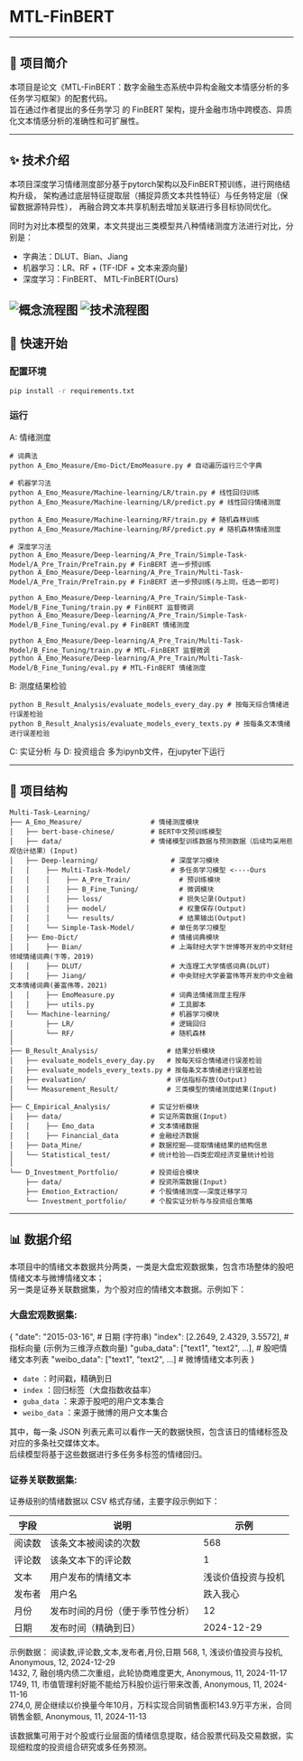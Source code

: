 # MTL-FinBERT  
---


## 📌 项目简介

本项目是论文《MTL-FinBERT：数字金融生态系统中异构金融文本情感分析的多任务学习框架》的配套代码。  
旨在通过作者提出的多任务学习 的 FinBERT 架构，提升金融市场中跨模态、异质化文本情感分析的准确性和可扩展性。


---
## ✨ 技术介绍
本项目深度学习情绪测度部分基于pytorch架构以及FinBERT预训练，进行网络结构升级，
架构通过底层特征提取层（捕捉异质文本共性特征）与任务特定层（保留数据源特异性），
再融合跨文本共享机制去增加关联进行多目标协同优化。  

同时为对比本模型的效果，本文共提出三类模型共八种情绪测度方法进行对比，分别是：  
- 字典法：DLUT、Bian、Jiang  
- 机器学习：LR、RF + (TF-IDF + 文本来源向量)  
- 深度学习：FinBERT、 MTL-FinBERT(Ours)  

![概念流程图](images/ch/概念流程图.png)
![技术流程图](images/ch/技术流程图.png)
---
## 🚀 快速开始

### 配置环境
```bash
pip install -r requirements.txt
```

### 运行
A: 情绪测度
```
# 词典法
python A_Emo_Measure/Emo-Dict/EmoMeasure.py # 自动遍历运行三个字典

# 机器学习法
python A_Emo_Measure/Machine-learning/LR/train.py # 线性回归训练
python A_Emo_Measure/Machine-learning/LR/predict.py # 线性回归情绪测度

python A_Emo_Measure/Machine-learning/RF/train.py # 随机森林训练
python A_Emo_Measure/Machine-learning/RF/predict.py # 随机森林情绪测度

# 深度学习法
python A_Emo_Measure/Deep-learning/A_Pre_Train/Simple-Task-Model/A_Pre_Train/PreTrain.py # FinBERT 进一步预训练
python A_Emo_Measure/Deep-learning/A_Pre_Train/Multi-Task-Model/A_Pre_Train/PreTrain.py # FinBERT 进一步预训练(与上同，任选一即可)

python A_Emo_Measure/Deep-learning/A_Pre_Train/Simple-Task-Model/B_Fine_Tuning/train.py # FinBERT 监督微调
python A_Emo_Measure/Deep-learning/A_Pre_Train/Simple-Task-Model/B_Fine_Tuning/eval.py # FinBERT 情绪测度

python A_Emo_Measure/Deep-learning/A_Pre_Train/Multi-Task-Model/B_Fine_Tuning/train.py # MTL-FinBERT 监督微调
python A_Emo_Measure/Deep-learning/A_Pre_Train/Multi-Task-Model/B_Fine_Tuning/eval.py # MTL-FinBERT 情绪测度
```
B: 测度结果检验
```
python B_Result_Analysis/evaluate_models_every_day.py # 按每天综合情绪进行误差检验
python B_Result_Analysis/evaluate_models_every_texts.py # 按每条文本情绪进行误差检验
```
C: 实证分析 与 D: 投资组合 多为ipynb文件，在jupyter下运行  

---
## 📂 项目结构

```
Multi-Task-Learning/
├── A_Emo_Measure/                 # 情绪测度模块
│   ├── bert-base-chinese/         # BERT中文预训练模型
│   ├── data/                      # 情绪模型训练数据与预测数据（后续均采用悲观估计结果）(Input)
│   ├── Deep-learning/                  # 深度学习模块
│   │    ├── Multi-Task-Model/          # 多任务学习模型 <----Ours
│   │    │    ├── A_Pre_Train/            # 预训练模块
│   │    │    ├── B_Fine_Tuning/          # 微调模块
│   │    │    ├── loss/                   # 损失记录(Output)
│   │    │    ├── model/                  # 权重保存(Output)
│   │    │    └── results/                # 结果输出(Output)
│   │    └── Simple-Task-Model/         # 单任务学习模型
│   ├── Emo-Dict/                       # 情绪词典模块
│   │    ├── Bian/                      # 上海财经大学卞世博等开发的中文财经领域情绪词典(卞等，2019)
│   │    ├── DLUT/                      # 大连理工大学情感词典(DLUT)
│   │    ├── Jiang/                     # 中央财经大学姜富伟等开发的中文金融文本情绪词典(姜富伟等，2021)
│   │    ├── EmoMeasure.py              # 词典法情绪测度主程序
│   │    ├── utils.py                   # 工具脚本
│   └── Machine-learning/               # 机器学习模块
│        ├── LR/                        # 逻辑回归
│        └── RF/                        # 随机森林
│
├── B_Result_Analysis/                 # 结果分析模块
│   ├── evaluate_models_every_day.py   # 按每天综合情绪进行误差检验
│   ├── evaluate_models_every_texts.py # 按每条文本情绪进行误差检验
│   ├── evaluation/                    # 评估指标存放(Output)
│   └── Measurement_Result/            # 三类模型的情绪测度结果(Input)
│
├── C_Empirical_Analysis/          # 实证分析模块
│   ├── data/                      # 实证所需数据(Input)
│   │    ├── Emo_data              # 文本情绪数据
│   │    ├── Financial_data        # 金融经济数据
│   ├── Data_Mine/                 # 数据挖掘——提取情绪结果的结构信息
│   └── Statistical_test/          # 统计检验——四类宏观经济变量统计检验
│
└── D_Investment_Portfolio/        # 投资组合模块
    ├── data/                      # 投资所需数据(Input)
    ├── Emotion_Extraction/        # 个股情绪测度——深度迁移学习
    └── Investment_portfolio/      # 个股实证分析与与投资组合策略
```
---

## 📊 数据介绍

本项目中的情绪文本数据共分两类，一类是大盘宏观数据集，包含市场整体的股吧情绪文本与微博情绪文本；  
另一类是证券关联数据集，为个股对应的情绪文本数据。示例如下：

### 大盘宏观数据集:
{
    "date": "2015-03-16",                # 日期 (字符串)
    "index": [2.2649, 2.4329, 3.5572],    # 指标向量 (示例为三维浮点数向量)
    "guba_data": ["text1", "text2", ...],   # 股吧情绪文本列表
    "weibo_data": ["text1", "text2", ...]   # 微博情绪文本列表
}

- `date` ：时间戳，精确到日  
- `index` ：回归标签（大盘指数收益率）
- `guba_data` ：来源于股吧的用户文本集合  
- `weibo_data` ：来源于微博的用户文本集合

其中，每一条 JSON 列表元素可以看作一天的数据快照，包含该日的情绪标签及对应的多条社交媒体文本。  
后续模型将基于这些数据进行多任务多标签的情绪回归。

### 证券关联数据集:  
证券级别的情绪数据以 CSV 格式存储，主要字段示例如下：

| 字段       | 说明                                  | 示例                      |
|------------|---------------------------------------|---------------------------|
| 阅读数     | 该条文本被阅读的次数                  | 568                       |
| 评论数     | 该条文本下的评论数                    | 1                         |
| 文本       | 用户发布的情绪文本                    | 浅谈价值投资与投机        |
| 发布者     | 用户名                                | 跌入我心                  |
| 月份       | 发布时间的月份（便于季节性分析）       | 12                        |
| 日期       | 发布时间（精确到日）                   | 2024-12-29                |

示例数据：
阅读数,评论数,文本,发布者,月份,日期
568, 1, 浅谈价值投资与投机, Anonymous, 12, 2024-12-29  
1432, 7, 融创境内债二次重组，此轮协商难度更大, Anonymous, 11, 2024-11-17  
1749, 11, 市值管理利好能不能给万科股价运行带来改善, Anonymous, 11, 2024-11-16  
274,0, 房企继续以价换量今年10月，万科实现合同销售面积143.9万平方米，合同销售金额, Anonymous, 11, 2024-11-13  

该数据集可用于对个股或行业层面的情绪信息提取，结合股票代码及交易数据，实现细粒度的投资组合研究或多任务预测。 
